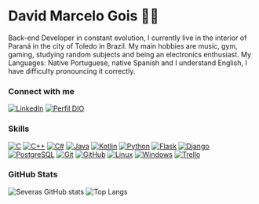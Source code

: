 # David Marcelo Gois 👋🏻 

Back-end Developer in constant evolution, I currently live in the interior of Paraná in the city of Toledo in Brazil. My main hobbies are music, gym, gaming, studying random subjects and being an electronics enthusiast.
My Languages: Native Portuguese, native Spanish and I understand English, I have difficulty pronouncing it correctly.

### Connect with me
[![LinkedIn](https://img.shields.io/badge/-LinkedIn-000?style=for-the-badge&logo=linkedin&logoColor=30A3DC)](https://www.linkedin.com/in/david-marcelo-gois-351489205/)
[![Perfil DIO](https://img.shields.io/badge/-Meu%20Perfil%20na%20DIO-000?style=for-the-badge)](https://www.dio.me/users/davidmarcelo2015)

### Skills
[![C](https://img.shields.io/badge/C-00000C?style=for-the-badge&logo=c&logoColor=white)](https://github.com/Severas/data-structure-two/blob/main/Trabalho%201/main.c)
[![C++](https://img.shields.io/badge/C%2B%2B-000000?style=for-the-badge&logo=c%2B%2B&logoColor=white)](https://learn.microsoft.com/pt-br/cpp)
[![C#](https://img.shields.io/badge/C%23-000000?style=for-the-badge&logo=c-sharp&logoColor=white)](https://learn.microsoft.com/pt-br/dotnet/csharp/)
[![Java](https://img.shields.io/badge/java-000000?style=for-the-badge&logo=openjdk&logoColor=white)](https://github.com/Severas/java-cars-OOP)
[![Kotlin](https://img.shields.io/badge/Kotlin-000?&style=for-the-badge&logo=kotlin&logoColor=white)](https://kotlinlang.org/docs/kotlin-doc.html) 
[![Python](https://img.shields.io/badge/python-000?style=for-the-badge&logo=python&logoColor=ffdd54)](https://docs.python.org/pt-br/3/)
[![Flask](https://img.shields.io/badge/Flask-000000?style=for-the-badge&logo=flask&logoColor=white)](https://flask.palletsprojects.com/en/3.0.x/)
[![Django](https://img.shields.io/badge/Django-000?style=for-the-badge&logo=django&logoColor=white)](https://docs.djangoproject.com/pt-br/5.0/)
[![PostgreSQL](https://img.shields.io/badge/PostgreSQL-000?style=for-the-badge&logo=postgresql)](https://www.postgresql.org/docs/)
[![Git](https://img.shields.io/badge/Git-000?style=for-the-badge&logo=git&logoColor=E94D5F)](https://git-scm.com/doc)
[![GitHub](https://img.shields.io/badge/GitHub-000?style=for-the-badge&logo=github&logoColor=30A3DC)](https://docs.github.com/)
[![Linux](https://img.shields.io/badge/Arch_Linux-000?style=for-the-badge&logo=arch-linux&logoColor=white)](https://wiki.archlinux.org/title/Man_page_)
[![Windows](https://img.shields.io/badge/Windows-000?style=for-the-badge&logo=windows&logoColor=2CA5E0)](https://learn.microsoft.com/pt-br/windows/deployment/planning/sua-users-guide)
[![Trello](https://img.shields.io/badge/Trello-000?style=for-the-badge&logo=trello&logoColor=white)](https://trello.com/guide)

### GitHub Stats
![Severas GitHub stats](https://github-readme-stats.vercel.app/api?username=Severas&show_icons=true&theme=blue-green)
![Top Langs](https://github-readme-stats.vercel.app/api/top-langs/?username=Severas&layout=compact&theme=blue-green)
